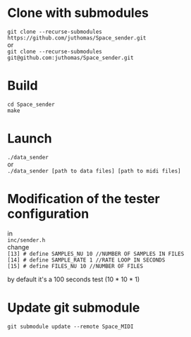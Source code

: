 # Clone with submodules

`git clone --recurse-submodules https://github.com/juthomas/Space_sender.git`<br/>
or <br/>
`git clone --recurse-submodules git@github.com:juthomas/Space_sender.git`


# Build

`cd Space_sender` <br/>
`make`


# Launch

`./data_sender` <br/>
or <br/>
`./data_sender [path to data files] [path to midi files]` 

# Modification of the tester configuration

in <br/>
`inc/sender.h` <br/>
change <br/>
`[13] # define SAMPLES_NU 10 //NUMBER OF SAMPLES IN FILES` <br/>
`[14] # define SAMPLE_RATE 1 //RATE LOOP IN SECONDS` <br/>
`[15] # define FILES_NU 10 //NUMBER OF FILES` 

by default it's a 100 seconds test (10 * 10 * 1)

# Update git submodule
`git submodule update --remote Space_MIDI`
